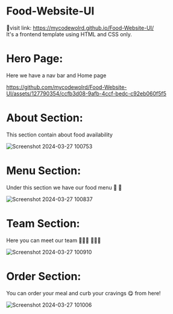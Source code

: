 # Food-Website-UI
🔗visit link: https://mycodewolrd.github.io/Food-Website-UI/
<br>
It's a frontend template using HTML and CSS only.


# Hero Page:
Here we have a nav bar and Home page


https://github.com/mycodewolrd/Food-Website-UI/assets/127790354/ccfb3d08-9afb-4ccf-bedc-c92eb060f5f5






# About Section:

This section contain about food availability 


![Screenshot 2024-03-27 100753](https://github.com/mycodewolrd/Food-Website-UI/assets/127790354/5dad48d4-ca59-4751-b5c7-6b8d0dd65a74)






# Menu Section:

Under this section we have our food menu 🍔 🍟


![Screenshot 2024-03-27 100837](https://github.com/mycodewolrd/Food-Website-UI/assets/127790354/1724d66b-d4c6-44a6-8842-e71780dba89f)




# Team Section:

Here you can meet our team 👩🏻‍🍳 👨🏻‍🍳


![Screenshot 2024-03-27 100910](https://github.com/mycodewolrd/Food-Website-UI/assets/127790354/b33690d5-944a-465a-975a-c1bb486e835a)




# Order Section:

You can order your meal and curb your cravings 😋 from here!


![Screenshot 2024-03-27 101006](https://github.com/mycodewolrd/Food-Website-UI/assets/127790354/eb77c762-558e-4331-ba77-ec7d366a3231)
